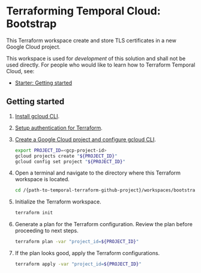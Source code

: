 # Terraforming Temporal Cloud: Bootstrap

This Terraform workspace create and store TLS certificates in a new Google Cloud project.

This workspace is used for *development* of this solution and shall not be used directly.
For people who would like to learn how to Terraform Temporal Cloud, see:

- [Starter: Getting started](../starter/README.md)

## Getting started

1. [Install gcloud CLI](https://cloud.google.com/sdk/docs/install).
1. [Setup authentication for Terraform](https://cloud.google.com/docs/terraform/authentication).
1. [Create a Google Cloud project and configure gcloud CLI](https://cloud.google.com/resource-manager/docs/creating-managing-projects).

    ```bash
    export PROJECT_ID=<gcp-project-id>
    gcloud projects create "${PROJECT_ID}"
    gcloud config set project "${PROJECT_ID}"
    ```

1. Open a terminal and navigate to the directory where this Terraform workspace is located.

    ```bash
    cd /{path-to-temporal-terraform-github-project}/workspaces/bootstrap
    ```

1. Initialize the Terraform workspace.

    ```bash
    terraform init
    ```

1. Generate a plan for the Terraform configuration. Review the plan before proceeding to next steps.

    ```bash
    terraform plan -var "project_id=${PROJECT_ID}"
    ```

1. If the plan looks good, apply the Terraform configurations.

    ```bash
    terraform apply -var "project_id=${PROJECT_ID}"
    ```

